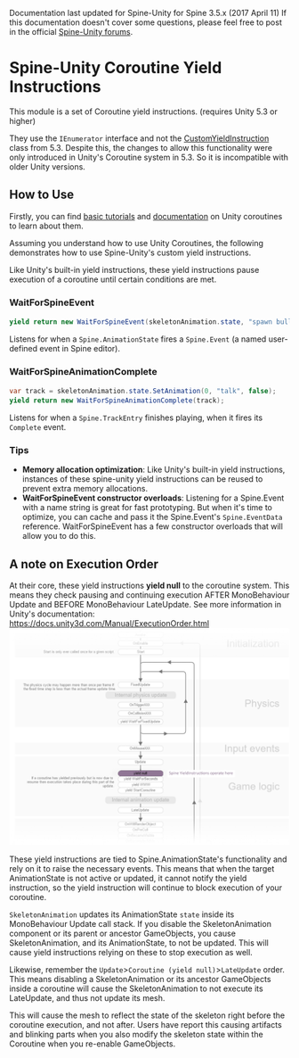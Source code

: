 Documentation last updated for Spine-Unity for Spine 3.5.x (2017 April 11)
If this documentation doesn't cover some questions, please feel free to post in the official [Spine-Unity forums](http://esotericsoftware.com/forum/viewforum.php?f=3).

# Spine-Unity Coroutine Yield Instructions
This module is a set of Coroutine yield instructions. (requires Unity 5.3 or higher)

They use the `IEnumerator` interface and not the [CustomYieldInstruction](https://docs.unity3d.com/ScriptReference/CustomYieldInstruction.html) class from 5.3.
Despite this, the changes to allow this functionality were only introduced in Unity's Coroutine system in 5.3. So it is incompatible with older Unity versions.


## How to Use

Firstly, you can find [basic tutorials](https://unity3d.com/learn/tutorials/topics/scripting/coroutines) and [documentation](https://docs.unity3d.com/Manual/Coroutines.html) on Unity coroutines to learn about them.

Assuming you understand how to use Unity Coroutines, the following demonstrates how to use Spine-Unity's custom yield instructions.

Like Unity's built-in yield instructions, these yield instructions pause execution of a coroutine until certain conditions are met. 


### WaitForSpineEvent
```csharp
yield return new WaitForSpineEvent(skeletonAnimation.state, "spawn bullet");
```
Listens for when a `Spine.AnimationState` fires a `Spine.Event` (a named user-defined event in Spine editor).


### WaitForSpineAnimationComplete
```csharp
var track = skeletonAnimation.state.SetAnimation(0, "talk", false);
yield return new WaitForSpineAnimationComplete(track);
```
Listens for when a `Spine.TrackEntry` finishes playing, when it fires its `Complete` event.

### Tips
- **Memory allocation optimization**: Like Unity's built-in yield instructions, instances of these spine-unity yield instructions can be reused to prevent extra memory allocations.
- **WaitForSpineEvent constructor overloads**: Listening for a Spine.Event with a name string is great for fast prototyping. But when it's time to optimize, you can cache and pass it the Spine.Event's `Spine.EventData` reference. WaitForSpineEvent has a few constructor overloads that will allow you to do this.


## A note on Execution Order

At their core, these yield instructions **yield null** to the coroutine system.
This means they check pausing and continuing execution AFTER MonoBehaviour Update and BEFORE MonoBehaviour LateUpdate.
See more information in Unity's documentation: https://docs.unity3d.com/Manual/ExecutionOrder.html
![](img\spine-runtimes-guide\spine-unity\yieldinstructions-execution-order.png) 

These yield instructions are tied to Spine.AnimationState's functionality and rely on it to raise the necessary events.
This means that when the target AnimationState is not active or updated, it cannot notify the yield instruction, so the yield instruction will continue to block execution of your coroutine. 

`SkeletonAnimation` updates its AnimationState `state` inside its MonoBehaviour Update call stack.
If you disable the SkeletonAnimation component or its parent or ancestor GameObjects, you cause SkeletonAnimation, and its AnimationState, to not be updated. This will cause yield instructions relying on these to stop execution as well.

Likewise, remember the `Update`>`Coroutine (yield null)`>`LateUpdate` order.
This means disabling a SkeletonAnimation or its ancestor GameObjects inside a coroutine will cause the SkeletonAnimation to not execute its LateUpdate, and thus not update its mesh.

This will cause the mesh to reflect the state of the skeleton right before the coroutine execution, and not after. Users have report this causing artifacts and blinking parts when you also modify the skeleton state within the Coroutine when you re-enable GameObjects. 
